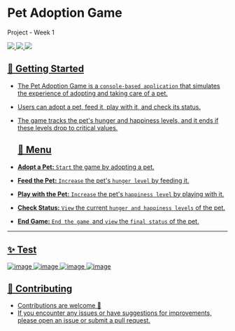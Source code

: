 # Pet Adoption Game
Project - Week 1
<div align="start">
     <a href="https://api.visitorbadge.io/api/visitors?path=ChatterBox-AI-App&label=People%20who%20visited%20this%20page&countColor=%23263759" target="_blank">
        <img src="https://api.visitorbadge.io/api/visitors?path=ChatterBox-AI-App&label=People%20who%20visited%20this%20page&countColor=%23263759" target="_blank" />
    </a>
    <a href="https://www.linkedin.com/in/soliman-mahmoud-2a844125b/" target="_blank">
        <img src="https://img.shields.io/badge/LinkedIn-0077B5?style=for-the-badge&logo=linkedin&logoColor=white" target="_blank" />
    </a>
  <a href="mailto:soliiimahmoud70@gmail.com">
    <img src="https://img.shields.io/badge/Gmail-333333?style=for-the-badge&logo=gmail&logoColor=red" />
</div>

## 🚀 Getting Started

- The Pet Adoption Game is a `console-based application` that simulates the experience of adopting and taking care of a pet. 
- Users can adopt a pet, feed it, play with it, and check its status.
- The game tracks the pet's hunger and happiness levels, and it ends if these levels drop to critical values.

  ## 🤳 Menu

- **Adopt a Pet:** `Start` the game by adopting a pet.
- **Feed the Pet:** `Increase` the pet's `hunger level` by feeding it.
- **Play with the Pet:** `Increase` the pet's `happiness level` by playing with it.
- **Check Status:** `View` the current `hunger and happiness levels` of the pet.
- **End Game:** `End the game `and `view` the `final status` of the pet.

<hr>

## ✨ Test
![image](https://github.com/user-attachments/assets/61311c48-7a6f-460b-bff8-8edaa210c173)
![image](https://github.com/user-attachments/assets/43697bfb-d521-4a99-8716-de6131932bc6)
![image](https://github.com/user-attachments/assets/556c95ba-52e1-4e2d-b61e-2bde30fa68d7)
![image](https://github.com/user-attachments/assets/fbc3de9b-2f58-4a1c-93dc-9c6eb91b8f60)

## 🚨 Contributing

- Contributions are welcome 💜
- If you encounter any issues or have suggestions for improvements, please open an issue or submit a pull request.
